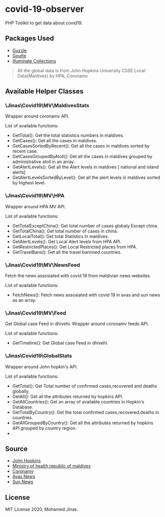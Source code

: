 # covid-19-observer

PHP Toolkit to get data about covid19.

## Packages Used

- [Guzzle](https://github.com/guzzle/guzzle)
- [Goutte](https://github.com/FriendsOfPHP/Goutte)
- [Illuminate Collections](https://github.com/tightenco/collect)

> All the global data is from John Hopkins University CSSE
> Local Data(Maldives) by HPA, Coronamv

## Available Helper Classes

### \Jinas\Covid19\MV\MaldivesStats

Wrapper around coronamv API.

List of available functions:

- GetTotal(): Get the total statistics numbers in maldives.
- GetCases(): Get all the cases in maldives.
- GetCasesSortedByRecent(): Get all the cases in maldives sorted by recent case.
- GetCasesGroupedByAtoll(): Get all the cases in maldives grouped by administrative atoll in an array.
- GetAlertLevels(): Get all the Alert levels in maldives [ national and island alerts]
- GetAlertLevelsSortedByLevel(): Get all the alert levels in maldives sorted by highest level.

### \Jinas\Covid19\MV\HPA

Wrapper around HPA MV API.

List of available functions:

- GetTotalExceptChina(): Get total number of cases globaly Except china.
- GetTotalChina(): Get total number of cases in china.
- GetLocalTotal(): Get total Statistics In maldives.
- GetAlertLevels(): Get Local Alert levels from HPA API.
- GetRestrictedPlaces(): Get Local Restricted places from HPA.
- GetTravelBans(): Get all the travel bannned countries.

### \Jinas\Covid19\MV\NewsFeed

Fetch the news assosiated with covid 19 from maldivian news websites.

List of available functions:

- FetchNews(): Fetch news assosiated with covid 19 in avas and sun news as an array.

### \Jinas\Covid19\MV\Feed

Get Global case Feed in dhivehi. Wrapper around coronamv feeds API.

List of available functions:

- GetTimeline(): Get Global case Feed in dhivehi.

### \Jinas\Covid19\GlobalStats

Wrapper around John hopkin's API.

List of available functions:

- GetTotal(): Get Total number of confirmed cases,recovered and deaths globally.
- GetAll(): Get all the attributes returned by hopkins API.
- GetAllCountries(): Get an array of available countries in Hopkin's Database.
- GetTotalByCountry(): Get the total confirmed cases,recovered,deaths in countries.
- GetAllGroupedByCountry(): Get all the attributes returned by hopkins API grouped by country region.
- 


## Source

- [John Hopkins](https://www.jhu.edu/)
- [Ministry of health republic of maldives](https://covid19.health.gov.mv)
- [Coronamv](https://coronamv.live/)
- [Avas News](https://avas.mv/)
- [Sun News](http://www.sun.mv/)

## License

MIT License 2020, Mohamed Jinas.
